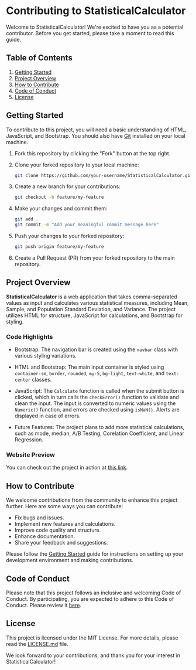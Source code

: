# Contributing to StatisticalCalculator

Welcome to StatisticalCalculator! We're excited to have you as a potential contributor. Before you get started, please take a moment to read this guide.

## Table of Contents

1. [Getting Started](#getting-started)
2. [Project Overview](#project-overview)
3. [How to Contribute](#how-to-contribute)
4. [Code of Conduct](#code-of-conduct)
5. [License](#license)

## Getting Started

To contribute to this project, you will need a basic understanding of HTML, JavaScript, and Bootstrap. You should also have [Git](https://git-scm.com/) installed on your local machine.

1. Fork this repository by clicking the "Fork" button at the top right.
2. Clone your forked repository to your local machine:

   ```bash
   git clone https://github.com/your-username/StatisticalCalculator.git
   ```

3. Create a new branch for your contributions:

   ```bash
   git checkout -b feature/my-feature
   ```

4. Make your changes and commit them:

   ```bash
   git add .
   git commit -m "Add your meaningful commit message here"
   ```

5. Push your changes to your forked repository:

   ```bash
   git push origin feature/my-feature
   ```

6. Create a Pull Request (PR) from your forked repository to the main repository.

## Project Overview

**StatisticalCalculator** is a web application that takes comma-separated values as input and calculates various statistical measures, including Mean, Sample, and Population Standard Deviation, and Variance. The project utilizes HTML for structure, JavaScript for calculations, and Bootstrap for styling.

### Code Highlights

- Bootstrap: The navigation bar is created using the `navbar` class with various styling variations.

- HTML and Bootstrap: The main input container is styled using `container-sm`, `border`, `rounded`, `my-5`, `bg-light`, `text-white`, and `text-center` classes.

- JavaScript: The `Calculate` function is called when the submit button is clicked, which in turn calls the `checkError()` function to validate and clean the input. The input is converted to numeric values using the `Numeric()` function, and errors are checked using `isNaN()`. Alerts are displayed in case of errors.

- Future Features: The project plans to add more statistical calculations, such as mode, median, A/B Testing, Corelation Coefficient, and Linear Regression.

### Website Preview

You can check out the project in action at [this link](https://ayushichoudhary-19.github.io/StatisticalCalculator/).

## How to Contribute

We welcome contributions from the community to enhance this project further. Here are some ways you can contribute:

- Fix bugs and issues.
- Implement new features and calculations.
- Improve code quality and structure.
- Enhance documentation.
- Share your feedback and suggestions.

Please follow the [Getting Started](#getting-started) guide for instructions on setting up your development environment and making contributions.

## Code of Conduct

Please note that this project follows an inclusive and welcoming Code of Conduct. By participating, you are expected to adhere to this Code of Conduct. Please review it [here](CODE_OF_CONDUCT.md).

## License

This project is licensed under the MIT License. For more details, please read the [LICENSE.md](LICENSE.md) file.

We look forward to your contributions, and thank you for your interest in StatisticalCalculator!
